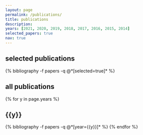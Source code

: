 ```yaml
---
layout: page
permalink: /publications/
title: publications
description:
years: [2021, 2020, 2019, 2018, 2017, 2016, 2015, 2014]
selected_papers: true
nav: true
---
```


<div class="publications">
  <h2>selected publications</h2>
  {% bibliography -f papers -q @*[selected=true]* %}
</div>



<div class="publications">
<h2>all publications</h2>
{% for y in page.years %}
  <h2 class="year">{{y}}</h2>
  {% bibliography -f papers -q @*[year={{y}}]* %}
{% endfor %}

</div>
